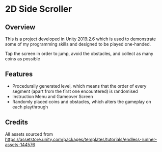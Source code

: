 # 2D Side Scroller

## Overview
This is a project developed in Unity 2019.2.6 which is used to demonstrate some of my programming skills and designed to be played one-handed.

Tap the screen in order to jump, avoid the obstacles, and collect as many coins as possible

## Features
- Procedurally generated level, which means that the order of every segment (apart from the first one encountered) is randomised
- Instruction Menu and Gameover Screen
- Randomly placed coins and obstacles, which alters the gameplay on each playthrough

## Credits
All assets sourced from https://assetstore.unity.com/packages/templates/tutorials/endless-runner-assets-144576